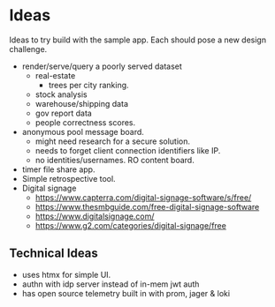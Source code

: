 # Ideas

Ideas to try build with the sample app. Each should pose a new design challenge.

- render/serve/query a poorly served dataset
  - real-estate
    - trees per city ranking.
  - stock analysis
  - warehouse/shipping data
  - gov report data
  - people correctness scores.
- anonymous pool message board.
  - might need research for a secure solution.
  - needs to forget client connection identifiers like IP.
  - no identities/usernames. RO content board.
- timer file share app.
- Simple retrospective tool.
- Digital signage
  - <https://www.capterra.com/digital-signage-software/s/free/>
  - <https://www.thesmbguide.com/free-digital-signage-software>
  - <https://www.digitalsignage.com/>
  - <https://www.g2.com/categories/digital-signage/free>

## Technical Ideas

- uses htmx for simple UI.
- authn with idp server instead of in-mem jwt auth
- has open source telemetry built in with prom, jager & loki
